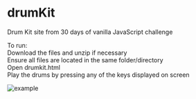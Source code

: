 # drumKit
Drum Kit site from 30 days of vanilla JavaScript challenge

To run:<br />
Download the files and unzip if necessary<br />
Ensure all files are located in the same folder/directory<br />
Open drumkit.html<br />
Play the drums by pressing any of the keys displayed on screen<br />

![example](https://user-images.githubusercontent.com/25241345/194839304-911b18d3-0ce1-4171-af65-2137052ba7b4.JPG)
